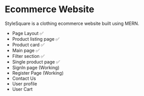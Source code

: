 # Ecommerce Website

StyleSquare is a clothing ecommerce website built using MERN.

- Page Layout ✅
- Product listing page ✅
- Product card ✅
- Main page ✅
- Filter section ✅
- Single product page ✅
- SignIn page (Working)
- Register Page (Working)
- Contact Us 
- User profile
- User Cart